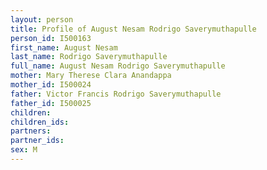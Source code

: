```yaml
---
layout: person
title: Profile of August Nesam Rodrigo Saverymuthapulle
person_id: I500163
first_name: August Nesam
last_name: Rodrigo Saverymuthapulle
full_name: August Nesam Rodrigo Saverymuthapulle
mother: Mary Therese Clara Anandappa
mother_id: I500024
father: Victor Francis Rodrigo Saverymuthapulle
father_id: I500025
children:
children_ids:
partners:
partner_ids:
sex: M
---
```


